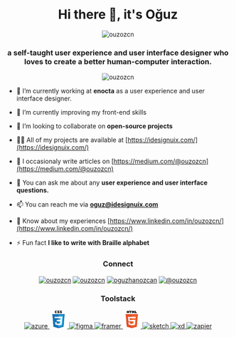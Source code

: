 <h1 align="center">Hi there 👋, it's Oğuz</h1>
<p align="center"> <img src="https://img.shields.io/badge/developer%20friendly-ux%2Fui%20designer-orange" alt="ouzozcn" /> </p>

<h3 align="center">a self-taught user experience and user interface designer who loves to create a better human-computer interaction.</h3>

<p align="center"> <img src="https://komarev.com/ghpvc/?username=ouzozcn&label=Profile%20views&color=0e75b6&style=flat" alt="ouzozcn" /> </p>


- 🔭 I’m currently working at **enocta** as a user experience and user interface designer.

- 🌱 I’m currently improving my front-end skills

- 👯 I’m looking to collaborate on **open-source projects**

- 👨‍💻 All of my projects are available at [https://idesignuix.com/](https://idesignuix.com/)

- 📝 I occasionaly write articles on [https://medium.com/@ouzozcn](https://medium.com/@ouzozcn)

- 💬 You can ask me about any **user experience and user interface questions.**

- 📫 You can reach me via **oguz@idesignuix.com**

- 📄 Know about my experiences [https://www.linkedin.com/in/ouzozcn/](https://www.linkedin.com/in/ouzozcn/)

- ⚡ Fun fact **I like to write with Braille alphabet**

<h3 align="center">Connect</h3>
<p align="center">
<a href="https://linkedin.com/in/ouzozcn" target="blank"><img align="center" src="https://raw.githubusercontent.com/rahuldkjain/github-profile-readme-generator/master/src/images/icons/Social/linked-in-alt.svg" alt="ouzozcn" height="30" width="40" /></a>
<a href="https://dribbble.com/ouzozcn" target="blank"><img align="center" src="https://raw.githubusercontent.com/rahuldkjain/github-profile-readme-generator/master/src/images/icons/Social/dribbble.svg" alt="ouzozcn" height="30" width="40" /></a>
<a href="https://www.behance.net/oguzhanozcan" target="blank"><img align="center" src="https://raw.githubusercontent.com/rahuldkjain/github-profile-readme-generator/master/src/images/icons/Social/behance.svg" alt="oguzhanozcan" height="30" width="40" /></a>
<a href="https://medium.com/@ouzozcn" target="blank"><img align="center" src="https://raw.githubusercontent.com/rahuldkjain/github-profile-readme-generator/master/src/images/icons/Social/medium.svg" alt="@ouzozcn" height="30" width="40" /></a>
</p>

<h3 align="center">Toolstack</h3>
<p align="center"> <a href="https://azure.microsoft.com/en-in/" target="_blank" rel="noreferrer"> <img src="https://www.vectorlogo.zone/logos/microsoft_azure/microsoft_azure-icon.svg" alt="azure" width="40" height="40"/> </a> <a href="https://www.w3schools.com/css/" target="_blank" rel="noreferrer"> <img src="https://raw.githubusercontent.com/devicons/devicon/master/icons/css3/css3-original-wordmark.svg" alt="css3" width="40" height="40"/> </a> <a href="https://www.figma.com/" target="_blank" rel="noreferrer"> <img src="https://www.vectorlogo.zone/logos/figma/figma-icon.svg" alt="figma" width="40" height="40"/> </a> <a href="https://www.framer.com/" target="_blank" rel="noreferrer"> <img src="https://www.vectorlogo.zone/logos/framer/framer-icon.svg" alt="framer" width="40" height="40"/> </a> <a href="https://www.w3.org/html/" target="_blank" rel="noreferrer"> <img src="https://raw.githubusercontent.com/devicons/devicon/master/icons/html5/html5-original-wordmark.svg" alt="html5" width="40" height="40"/> </a> <a href="https://www.sketch.com/" target="_blank" rel="noreferrer"> <img src="https://www.vectorlogo.zone/logos/sketchapp/sketchapp-icon.svg" alt="sketch" width="40" height="40"/> </a> <a href="https://www.adobe.com/products/xd.html" target="_blank" rel="noreferrer"> <img src="https://cdn.worldvectorlogo.com/logos/adobe-xd.svg" alt="xd" width="40" height="40"/> </a> <a href="https://zapier.com" target="_blank" rel="noreferrer"> <img src="https://www.vectorlogo.zone/logos/zapier/zapier-icon.svg" alt="zapier" width="40" height="40"/> </a> </p>


